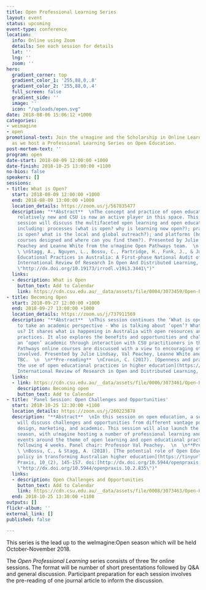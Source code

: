 ```yaml
---
title: Open Professional Learning Series
layout: event
status: upcoming
event-type: conference
location:
  info: Online using Zoom
  details: See each session for details
  lat: ''
  lng: ''
  zoom: ''
hero:
  gradient_corner: top
  gradient_color_1: '255,88,0,.8'
  gradient_color_2: '255,88,0,.4'
  full_screen: false
  gradient_side: ''
  image: ''
  icon: "/uploads/open.svg"
date: 2018-08-06 15:06:12 +1000
categories:
- weimagine
- open
promotional-text: Join the u!magine and the Scholarship in Online Learning Group (SOLG)
  as we host a Professional Learning Series on Open Education.
post-mortem-text: ''
program: open
date-start: 2018-08-09 12:00:00 +1000
date-finish: 2018-10-25 13:00:00 +1100
no-bios: false
speakers: []
sessions:
- title: What is Open?
  start: 2018-08-09 12:00:00 +1000
  end: 2018-08-09 13:00:00 +1000
  location_details: https://zoom.us/j/567835477
  description: "**Abstract**  \nThe concept and practice of open education is still
    relatively new and CSU is now an active player in this space. This introductory
    session will discuss the multifaceted open learning and open educational arena
    including: processes (what is open? why is learning now open?); practices (who
    is open? what is the local and global outreach?); and platforms (how are open
    courses designed and where can you find them?). Presented by Julie Lindsay, Val
    Peachey and Leanne White from the u!magine Open Pathways team.  \n  \n**Pre-reading**
    \ \nStagg, A., Nguyen, L., Bossu, C., Partridge, H., Funk, J., & Judith, K. (2018). [Open
    Educational Practices in Australia: A First-phase National Audit of Higher Education.](https://tinyurl.com/stagg2018) _The
    International Review Of Research In Open And Distributed Learning, 19(_3). doi:[http://dx.doi.org/10.19173/irrodl.v19i3.3441](http://dx.doi.org/10.19173/irrodl.v19i3.3441
    \"http://dx.doi.org/10.19173/irrodl.v19i3.3441\")"
  links:
  - description: What is Open
    button_text: Add to Calendar
    link: https://cdn.csu.edu.au/__data/assets/file/0004/3073459/Open-PL-Series-Session-1-What-is-Open-.ics
- title: Becoming Open
  start: 2018-09-27 12:00:00 +1000
  end: 2018-09-27 13:00:00 +1000
  location_details: https://zoom.us/j/737911569
  description: "**Abstract**  \nThis session continues the ‘What is open?’ discussion
    to take an academic perspective - Who is talking about ‘open’? What are they telling
    us? It shares what is happening in Australia with open resources and textbook
    practices. It also explores the benefits and opportunities and challenges of being
    an ‘open’ academic through interaction with CSU practitioners in this space. Open
    Pathways online courses are discussed with a view to encouraging others to be
    involved. Presented by Julie Lindsay, Val Peachey, Leanne White and guest speakers
    TBC.  \n  \n**Pre-reading**  \nCronin, C. (2017). [Openness and praxis: Exploring
    the use of open educational practices in higher education](https://tinyurl.com/cronin2017). _The
    International Review of Research in Open and Distributed Learning, 18_(5). doi:10.19173/irrodl.v18i5.3096"
  links:
  - link: https://cdn.csu.edu.au/__data/assets/file/0006/3073461/Open-PL-Series-Session-2-Becoming-Open.ics
    description: Becoming open
    button_text: Add to Calendar
- title: 'Panel Session: Open Challenges and Opportunities'
  start: 2018-10-25 12:30:00 +1100
  location_details: https://zoom.us/j/260223878
  description: "**Abstract**  \nIn this session on open education, a select panel
    will discuss challenges and opportunities from different vantage points including
    design, marketing, and academic. This session will also launch the weimagine:Open
    season, with u!magine hosting a number of professional learning and community
    events around the theme of open learning and open educational practice in the
    following 4 weeks. Panel chair: Professor Val Peachey.  \n  \n**Pre-reading**
    \ \nBossu, C., & Stagg, A. (2018). [The potential role of Open Educational Practice
    policy in transforming Australian higher education](https://tinyurl.com/Bossu2018). _Open
    Praxis, 10_(2), 145-157. doi:[http://dx.doi.org/10.5944/openpraxis.10.2.835](http://dx.doi.org/10.5944/openpraxis.10.2.835
    \"http://dx.doi.org/10.5944/openpraxis.10.2.835\")"
  links:
  - description: Open Challenges and Opportunities
    button_text: Add to Calendar
    link: https://cdn.csu.edu.au/__data/assets/file/0008/3073463/Open-PL-Series-Session-3-Panel-on-Open-Challenges-and-Opportunities.ics
  end: 2018-10-25 13:30:00 +1100
outputs: []
flickr-album: ''
external_link: []
published: false

---
```

This series is the lead up to the weImagine:Open season which will be held October-November 2018.

The _Open Professional Learning_ series consists of three 1hr online sessions. The format will be number of short presentations followed by Q&A and general discussion. Participant preparation for each session involves the pre-reading of one journal article to inform the discussion.